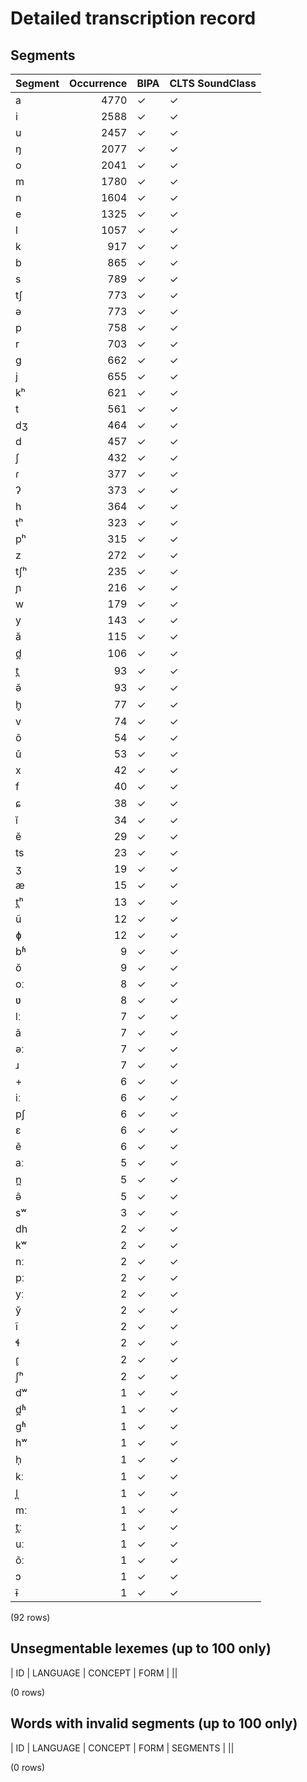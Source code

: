 
# Detailed transcription record

## Segments

| Segment | Occurrence | BIPA | CLTS SoundClass |
|:----------|-------------:|:-------|:------------------|
| a | 4770 | ✓ | ✓ |
| i | 2588 | ✓ | ✓ |
| u | 2457 | ✓ | ✓ |
| ŋ | 2077 | ✓ | ✓ |
| o | 2041 | ✓ | ✓ |
| m | 1780 | ✓ | ✓ |
| n | 1604 | ✓ | ✓ |
| e | 1325 | ✓ | ✓ |
| l | 1057 | ✓ | ✓ |
| k | 917 | ✓ | ✓ |
| b | 865 | ✓ | ✓ |
| s | 789 | ✓ | ✓ |
| tʃ | 773 | ✓ | ✓ |
| ə | 773 | ✓ | ✓ |
| p | 758 | ✓ | ✓ |
| r | 703 | ✓ | ✓ |
| g | 662 | ✓ | ✓ |
| j | 655 | ✓ | ✓ |
| kʰ | 621 | ✓ | ✓ |
| t | 561 | ✓ | ✓ |
| dʒ | 464 | ✓ | ✓ |
| d | 457 | ✓ | ✓ |
| ʃ | 432 | ✓ | ✓ |
| ɾ | 377 | ✓ | ✓ |
| ʔ | 373 | ✓ | ✓ |
| h | 364 | ✓ | ✓ |
| tʰ | 323 | ✓ | ✓ |
| pʰ | 315 | ✓ | ✓ |
| z | 272 | ✓ | ✓ |
| tʃʰ | 235 | ✓ | ✓ |
| ɲ | 216 | ✓ | ✓ |
| w | 179 | ✓ | ✓ |
| y | 143 | ✓ | ✓ |
| ă | 115 | ✓ | ✓ |
| d̪ | 106 | ✓ | ✓ |
| t̪ | 93 | ✓ | ✓ |
| ə̆ | 93 | ✓ | ✓ |
| h̥ | 77 | ✓ | ✓ |
| v | 74 | ✓ | ✓ |
| õ | 54 | ✓ | ✓ |
| ŭ | 53 | ✓ | ✓ |
| x | 42 | ✓ | ✓ |
| f | 40 | ✓ | ✓ |
| ɕ | 38 | ✓ | ✓ |
| ĭ | 34 | ✓ | ✓ |
| ĕ | 29 | ✓ | ✓ |
| ts | 23 | ✓ | ✓ |
| ʒ | 19 | ✓ | ✓ |
| æ | 15 | ✓ | ✓ |
| t̪ʰ | 13 | ✓ | ✓ |
| ũ | 12 | ✓ | ✓ |
| ɸ | 12 | ✓ | ✓ |
| bʱ | 9 | ✓ | ✓ |
| ŏ | 9 | ✓ | ✓ |
| oː | 8 | ✓ | ✓ |
| ʋ | 8 | ✓ | ✓ |
| lː | 7 | ✓ | ✓ |
| ã | 7 | ✓ | ✓ |
| əː | 7 | ✓ | ✓ |
| ɹ | 7 | ✓ | ✓ |
| + | 6 | ✓ | ✓ |
| iː | 6 | ✓ | ✓ |
| pʃ | 6 | ✓ | ✓ |
| ɛ | 6 | ✓ | ✓ |
| ẽ | 6 | ✓ | ✓ |
| aː | 5 | ✓ | ✓ |
| n̪ | 5 | ✓ | ✓ |
| ə̃ | 5 | ✓ | ✓ |
| sʷ | 3 | ✓ | ✓ |
| dh | 2 | ✓ | ✓ |
| kʷ | 2 | ✓ | ✓ |
| nː | 2 | ✓ | ✓ |
| pː | 2 | ✓ | ✓ |
| yː | 2 | ✓ | ✓ |
| y̆ | 2 | ✓ | ✓ |
| ĩ | 2 | ✓ | ✓ |
| ɬ | 2 | ✓ | ✓ |
| ɾ̥ | 2 | ✓ | ✓ |
| ʃʰ | 2 | ✓ | ✓ |
| dʷ | 1 | ✓ | ✓ |
| d̪ʱ | 1 | ✓ | ✓ |
| gʱ | 1 | ✓ | ✓ |
| hʷ | 1 | ✓ | ✓ |
| h̩ | 1 | ✓ | ✓ |
| kː | 1 | ✓ | ✓ |
| l̪ | 1 | ✓ | ✓ |
| mː | 1 | ✓ | ✓ |
| t̪ː | 1 | ✓ | ✓ |
| uː | 1 | ✓ | ✓ |
| õː | 1 | ✓ | ✓ |
| ɔ | 1 | ✓ | ✓ |
| ɨ̃ | 1 | ✓ | ✓ |

(92 rows)



## Unsegmentable lexemes (up to 100 only)

| ID | LANGUAGE | CONCEPT | FORM |
||

(0 rows)



## Words with invalid segments (up to 100 only)

| ID | LANGUAGE | CONCEPT | FORM | SEGMENTS |
||

(0 rows)


